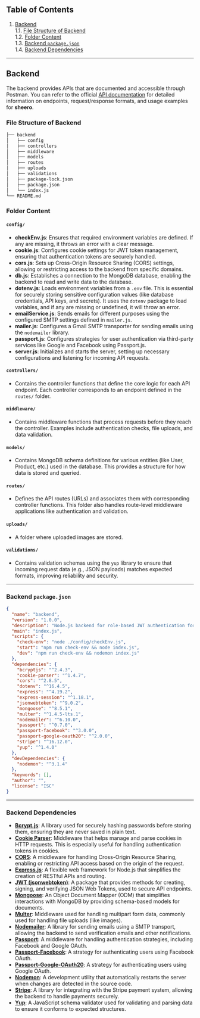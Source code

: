 ## **Table of Contents**

1. [Backend](#backend)  
   1.1. [File Structure of Backend](#file-structure-of-backend)  
   1.2. [Folder Content](#folder-content)  
   1.3. [Backend `package.json`](#backend-packagejson)  
   1.4. [Backend Dependencies](#backend-dependencies)  

---

## **Backend**

The backend provides APIs that are documented and accessible through Postman. You can refer to the official [API documentation](https://documenter.getpostman.com/view/31736145/2sA3kRL56j) for detailed information on endpoints, request/response formats, and usage examples for **sheero**.

### **File Structure of Backend**

```bash
├── backend 
│   ├── config
│   ├── controllers
│   ├── middleware
│   ├── models
│   ├── routes
│   ├── uploads
│   ├── validations
│   ├── package-lock.json
│   ├── package.json
│   └── index.js
└── README.md
```

### **Folder Content**

#### `config/`
- **checkEnv.js**: Ensures that required environment variables are defined. If any are missing, it throws an error with a clear message.
- **cookie.js**: Configures cookie settings for JWT token management, ensuring that authentication tokens are securely handled.
- **cors.js**: Sets up Cross-Origin Resource Sharing (CORS) settings, allowing or restricting access to the backend from specific domains.
- **db.js**: Establishes a connection to the MongoDB database, enabling the backend to read and write data to the database.
- **dotenv.js**: Loads environment variables from a `.env` file. This is essential for securely storing sensitive configuration values (like database credentials, API keys, and secrets). It uses the `dotenv` package to load variables, and if any are missing or undefined, it will throw an error.
- **emailService.js**: Sends emails for different purposes using the configured SMTP settings defined in `mailer.js`.
- **mailer.js**: Configures a Gmail SMTP transporter for sending emails using the `nodemailer` library.
- **passport.js**: Configures strategies for user authentication via third-party services like Google and Facebook using Passport.js.
- **server.js**: Initializes and starts the server, setting up necessary configurations and listening for incoming API requests.

#### `controllers/`
- Contains the controller functions that define the core logic for each API endpoint. Each controller corresponds to an endpoint defined in the `routes/` folder.

#### `middleware/`
- Contains middleware functions that process requests before they reach the controller. Examples include authentication checks, file uploads, and data validation.

#### `models/`
- Contains MongoDB schema definitions for various entities (like User, Product, etc.) used in the database. This provides a structure for how data is stored and queried.

#### `routes/`
- Defines the API routes (URLs) and associates them with corresponding controller functions. This folder also handles route-level middleware applications like authentication and validation.

#### `uploads/`
- A folder where uploaded images are stored.

#### `validations/`
- Contains validation schemas using the `yup` library to ensure that incoming request data (e.g., JSON payloads) matches expected formats, improving reliability and security.

---

### **Backend `package.json`**

```json
{
  "name": "backend",
  "version": "1.0.0",
  "description": "Node.js backend for role-based JWT authentication for an e-commerce website with access tokens",
  "main": "index.js",
  "scripts": {
    "check-env": "node ./config/checkEnv.js",
    "start": "npm run check-env && node index.js",
    "dev": "npm run check-env && nodemon index.js"
  },
  "dependencies": {
    "bcryptjs": "^2.4.3",
    "cookie-parser": "^1.4.7",
    "cors": "^2.8.5",
    "dotenv": "^16.4.5",
    "express": "^4.19.2",
    "express-session": "^1.18.1",
    "jsonwebtoken": "^9.0.2",
    "mongoose": "^8.5.1",
    "multer": "^1.4.5-lts.1",
    "nodemailer": "^6.10.0",
    "passport": "^0.7.0",
    "passport-facebook": "^3.0.0",
    "passport-google-oauth20": "^2.0.0",
    "stripe": "^16.12.0",
    "yup": "^1.4.0"
  },
  "devDependencies": {
    "nodemon": "^3.1.4"
  },
  "keywords": [],
  "author": "",
  "license": "ISC"
}
```

---

### **Backend Dependencies**

- **[Bcrypt.js](https://www.npmjs.com/package/bcryptjs)**: A library used for securely hashing passwords before storing them, ensuring they are never saved in plain text.
- **[Cookie Parser](https://www.npmjs.com/package/cookie-parser)**: Middleware that helps manage and parse cookies in HTTP requests. This is especially useful for handling authentication tokens in cookies.
- **[CORS](https://www.npmjs.com/package/cors)**: A middleware for handling Cross-Origin Resource Sharing, enabling or restricting API access based on the origin of the request.
- **[Express.js](https://www.npmjs.com/package/express)**: A flexible web framework for Node.js that simplifies the creation of RESTful APIs and routing.
- **[JWT (jsonwebtoken)](https://jwt.io/introduction)**: A package that provides methods for creating, signing, and verifying JSON Web Tokens, used to secure API endpoints.
- **[Mongoose](https://www.npmjs.com/package/mongoose)**: An Object Document Mapper (ODM) that simplifies interactions with MongoDB by providing schema-based models for documents.
- **[Multer](https://www.npmjs.com/package/multer)**: Middleware used for handling multipart form data, commonly used for handling file uploads (like images).
- **[Nodemailer](https://www.npmjs.com/package/nodemailer)**: A library for sending emails using a SMTP transport, allowing the backend to send verification emails and other notifications.
- **[Passport](https://www.npmjs.com/package/passport)**: A middleware for handling authentication strategies, including Facebook and Google OAuth.
- **[Passport-Facebook](https://www.npmjs.com/package/passport-facebook)**: A strategy for authenticating users using Facebook OAuth.
- **[Passport-Google-OAuth20](https://www.npmjs.com/package/passport-google-oauth20)**: A strategy for authenticating users using Google OAuth.
- **[Nodemon](https://www.npmjs.com/package/nodemon)**: A development utility that automatically restarts the server when changes are detected in the source code.
- **[Stripe](https://www.npmjs.com/package/stripe)**: A library for integrating with the Stripe payment system, allowing the backend to handle payments securely.
- **[Yup](https://www.npmjs.com/package/yup)**: A JavaScript schema validator used for validating and parsing data to ensure it conforms to expected structures.
